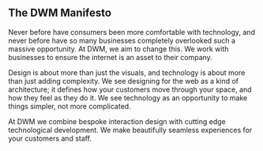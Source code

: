 ## The DWM Manifesto

Never before have consumers been more comfortable with technology, and never 
before have so many businesses completely overlooked such a massive opportunity. At DWM, we aim to change this. We work with businesses to ensure the internet is an asset to their company.

Design is about more than just the visuals, and technology is about more than just adding complexity. We see designing for the web as a kind of architecture; it defines how your customers move through your space, and how they feel as they do it. We see technology as an opportunity to make things simpler, not more complicated. 

At DWM we combine bespoke interaction design with cutting edge technological development. We make beautifully seamless experiences for your customers and staff.